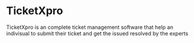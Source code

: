 # TicketXpro
TicketXpro is an complete ticket management software that help an indivisual to submit their ticket and get the issued resolved by the experts
